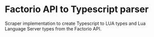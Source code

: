 # Factorio API to Typescript parser

Scraper implementation to create Typescript to LUA types and Lua Language Server types from the Factorio API.
